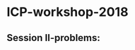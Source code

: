 ICP-workshop-2018
=======

## Session II-problems:

<!--<div align="center">     -->
<!--<img src="./images/Galaxy-Zoo-Flowchart.png" width="800" />-->
<!--</div>  -->
<!--<div align="center">-->
<!--<p>The flowchart used by citizen scientists to classify galaxy images in Galaxy Zoo 2.</p>-->
<!--</div>-->

<!--<hr>-->

<!--Some examples of each classes are shown below:-->

<!--<div align="center">   -->

<!--<img src="./images/cigar_shaped_0" width="200"/>-->

<!--<img src="./images/comp_round_0" width="200"/>-->
<!--  -->
<!--<img src="./images/mid_round_0" width="200" />-->
<!--</div>  -->
<!--<div align="center">-->
<!--<p>Left: Cigar shape, Middle: Comp-round, Right: mid-round</p>-->
<!--</div>-->
<!--<hr>-->
<!--<div align="center">-->
<!--  <img src="./images/no_bar_arm_0" width="200"/>-->
<!--  <img src="./images/no_bar_no_arm_0" width="200"/>-->
<!--  -->
<!--</div>-->
<!--<div align="center">-->
<!--  <p>Left: No bar-arm, Right: no bar-no arm</p>-->
<!--  </div>-->
<!--<hr>-->

<!--[^1] https://www.galaxyzoo.org/-->

